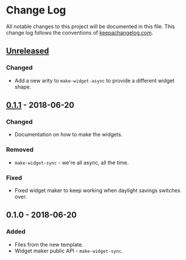 # Change Log
All notable changes to this project will be documented in this file. This change log follows the conventions of [keepachangelog.com](http://keepachangelog.com/).

## [Unreleased]
### Changed
- Add a new arity to `make-widget-async` to provide a different widget shape.

## [0.1.1] - 2018-06-20
### Changed
- Documentation on how to make the widgets.

### Removed
- `make-widget-sync` - we're all async, all the time.

### Fixed
- Fixed widget maker to keep working when daylight savings switches over.

## 0.1.0 - 2018-06-20
### Added
- Files from the new template.
- Widget maker public API - `make-widget-sync`.

[Unreleased]: https://github.com/your-name/roman-numerals-kata/compare/0.1.1...HEAD
[0.1.1]: https://github.com/your-name/roman-numerals-kata/compare/0.1.0...0.1.1
